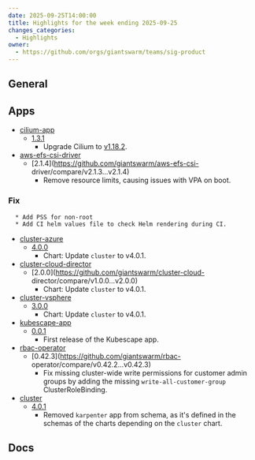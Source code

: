 ```yaml
---
date: 2025-09-25T14:00:00
title: Highlights for the week ending 2025-09-25
changes_categories:
  - Highlights
owner:
  - https://github.com/orgs/giantswarm/teams/sig-product
---
```


## General

<!-- This where BREAKING CHANGES ARE HIGHLIGHTED -->

## Apps

- [cilium-app](https://github.com/giantswarm/cilium-app) 
  - [1.3.1](https://github.com/giantswarm/cilium-app/compare/v1.3.0...v1.3.1) 
      * Upgrade Cilium to [v1.18.2](https://github.com/cilium/cilium/releases/tag/v1.18.2).
- [aws-efs-csi-driver](https://github.com/giantswarm/aws-efs-csi-driver) 
  - [2.1.4](https://github.com/giantswarm/aws-efs-csi-
driver/compare/v2.1.3...v2.1.4) 
      * Remove resource limits, causing issues with VPA on boot.
### Fix
      * Add PSS for non-root
      * Add CI helm values file to check Helm rendering during CI.
- [cluster-azure](https://github.com/giantswarm/cluster-azure) 
  - [4.0.0](https://github.com/giantswarm/cluster-azure/compare/v3.0.0...v4.0.0)
      * Chart: Update `cluster` to v4.0.1.
- [cluster-cloud-director](https://github.com/giantswarm/cluster-cloud-director) 
  - [2.0.0](https://github.com/giantswarm/cluster-cloud-
director/compare/v1.0.0...v2.0.0) 
      * Chart: Update `cluster` to v4.0.1.
- [cluster-vsphere](https://github.com/giantswarm/cluster-vsphere) 
  - [3.0.0](https://github.com/giantswarm/cluster-vsphere/compare/v2.0.0...v3.0.0)
      * Chart: Update `cluster` to v4.0.1.
- [kubescape-app](https://github.com/giantswarm/kubescape-app) 
  - [0.0.1](https://github.com/giantswarm/kubescape-app/releases/tag/v0.0.1) 
      * First release of the Kubescape app.
- [rbac-operator](https://github.com/giantswarm/rbac-operator) 
  - [0.42.3](https://github.com/giantswarm/rbac-
operator/compare/v0.42.2...v0.42.3) 
      * Fix missing cluster-wide write permissions for customer admin groups by adding the missing `write-all-customer-group` ClusterRoleBinding.
- [cluster](https://github.com/giantswarm/cluster) 
  - [4.0.1](https://github.com/giantswarm/cluster/compare/v4.0.0...v4.0.1) 
      * Removed `karpenter` app from schema, as it's defined in the schemas of the charts depending on the `cluster` chart.

## Docs

<!-- FER is filling this one -->
